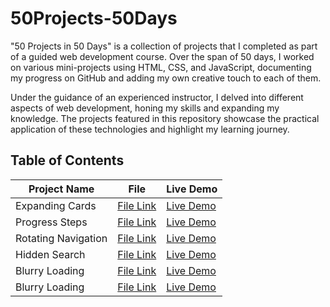 # 50Projects-50Days

"50 Projects in 50 Days" is a collection of projects that I completed as part of a guided web development course. Over the span of 50 days, I worked on various mini-projects using HTML, CSS, and JavaScript, documenting my progress on GitHub and adding my own creative touch to each of them.

Under the guidance of an experienced instructor, I delved into different aspects of web development, honing my skills and expanding my knowledge. The projects featured in this repository showcase the practical application of these technologies and highlight my learning journey.


## Table of Contents

| Project Name | File | Live Demo |
| ------------ | ---- | --------- |
| Expanding Cards | [File Link](https://github.com/Lucaraso/50Projects-50Days/tree/main/Expanding-Cards) | [Live Demo](https://lucaraso.github.io/50Projects-50Days/Expanding-Cards/)|
| Progress Steps | [File Link](https://github.com/Lucaraso/50Projects-50Days/tree/main/Progress-Steps) | [Live Demo](https://lucaraso.github.io/50Projects-50Days/Progress-Steps/)|
| Rotating Navigation | [File Link](https://github.com/Lucaraso/50Projects-50Days/tree/main/Rotating-Navigation) | [Live Demo](https://lucaraso.github.io/50Projects-50Days/Rotating-Navigation/)|
| Hidden Search | [File Link](https://github.com/Lucaraso/50Projects-50Days/tree/main/Search-Widget) | [Live Demo](https://lucaraso.github.io/50Projects-50Days/Search-Widget/)|
| Blurry Loading | [File Link](https://github.com/Lucaraso/50Projects-50Days/tree/main/Blurry-Loading) | [Live Demo](https://lucaraso.github.io/50Projects-50Days/Blurry-Loading/)|
| Blurry Loading | [File Link](https://github.com/Lucaraso/50Projects-50Days/tree/main/Recipe-Card%20(Bonus)) | [Live Demo](https://lucaraso.github.io/50Projects-50Days/Recipe-Card%20(Bonus)/)|


